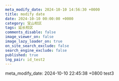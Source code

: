 ```yaml
---
meta_modify_date: 2024-10-10 14:56:30 +0000
title: modify date
date: 2024-10-10 00:00:00 +0000
category: 宝山校区
tags: 延长校区
comments_disable: false
image_viewer_on: false
image_lazy_loader_on: true
on_site_search_exclude: false
search_engine_exclude: false
published: true
lng_pair: id_test2
---
```

meta_modify_date: 2024-10-10 22:45:38 +0800
test3